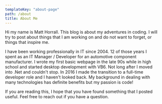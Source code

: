```yaml
---
templateKey: "about-page"
path: /about
title: About Me
---
```


Hi my name is Matt Horrall. This blog is about my adventures in coding. I will try to post about things that I am working on and do not want to forget, or things that inspire me.

I have been working professionally in IT since 2004. 12 of those years I spent as an IT Manager / Developer for an automotive component manufacturer. I wrote my first basic webpage in the late 90s while in high school and started desktop development with VB6. Not long after I moved into .Net and couldn't stop. In 2016 I made the transition to a full-time developer role and I haven't looked back. My background in dealing with many technologies has definite benefits but my passion is code!

If you are reading this, I hope that you have found something that I posted useful. Feel free to reach out if you have a question.
